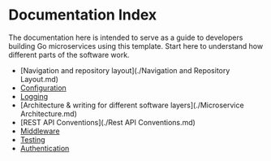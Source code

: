 # Documentation Index

The documentation here is intended to serve as a guide to developers building Go microservices using this template. Start here
to understand how different parts of the software work.

* [Navigation and repository layout](./Navigation and Repository Layout.md)
* [Configuration](./Configuration.md)
* [Logging](./Logging.md)
* [Architecture & writing for different software layers](./Microservice Architecture.md)
* [REST API Conventions](./Rest API Conventions.md)
* [Middleware](./Middleware.md)
* [Testing](./Testing.md)
* [Authentication](./Authentication.md)